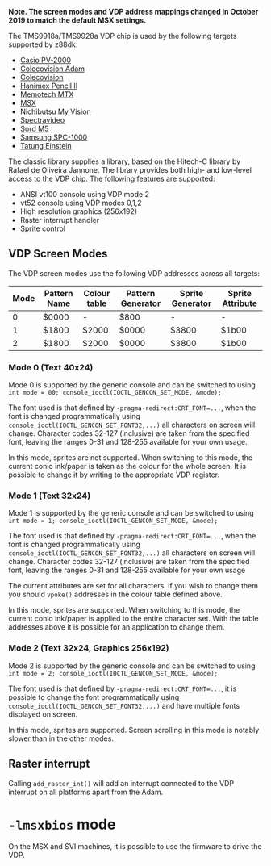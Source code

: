 **Note. The screen modes and VDP address mappings changed in October 2019 to match the default MSX settings.**

The TMS9918a/TMS9928a VDP chip is used by the following targets supported by z88dk:

* [Casio PV-2000](Platform---Casio-PV2000)
* [Colecovision Adam](Platform--Colecovision-Adam)
* [Colecovision](Platform--Colecovision)
* [Hanimex Pencil II](Platform--Hanimex-Pencil-II)
* [Memotech MTX](Platform---Memotech-MTX)
* [MSX](Platform---MSX)
* [Nichibutsu My Vision](Platform---Nichibutsu-My-Vision)
* [Spectravideo](Platform---Spectravideo)
* [Sord M5](Platform---Sord-M5)
* [Samsung SPC-1000](Platform-Samsung-SPC-1000)
* [Tatung Einstein](Platform---Tatung-Einstein)

The classic library supplies a library, based on the Hitech-C library by Rafael de Oliveira Jannone. The library provides both high- and low-level access to the VDP chip. The following features are supported:

* ANSI vt100 console using VDP mode 2
* vt52 console using VDP modes 0,1,2
* High resolution graphics (256x192)
* Raster interrupt handler
* Sprite control

## VDP Screen Modes

The VDP screen modes use the following VDP addresses across all targets:

| Mode | Pattern Name | Colour table | Pattern Generator | Sprite Generator | Sprite Attribute |
|-|-|-|-|-|-|
| 0 | $0000 | - | $800 | - | - |
| 1 | $1800 | $2000 | $0000 | $3800 | $1b00 |
| 2 | $1800 | $2000 | $0000 | $3800 | $1b00 |

### Mode 0 (Text 40x24)

Mode 0 is supported by the generic console and can be switched to using `int mode = 00; console_ioctl(IOCTL_GENCON_SET_MODE, &mode);`

The font used is that defined by `-pragma-redirect:CRT_FONT=...`, when the font is changed programmatically using `console_ioctl(IOCTL_GENCON_SET_FONT32,...)` all characters on screen will change. Character codes 32-127 (inclusive) are taken from the specified font, leaving the ranges 0-31 and 128-255 available for your own usage.

In this mode, sprites are not supported. When switching to this mode, the current conio ink/paper is taken as the colour for the whole screen. It is possible to change it by writing to the appropriate VDP register.

### Mode 1 (Text 32x24)

Mode 1 is supported by the generic console and can be switched to using `int mode = 1; console_ioctl(IOCTL_GENCON_SET_MODE, &mode);`

The font used is that defined by `-pragma-redirect:CRT_FONT=...`, when the font is changed programmatically using `console_ioctl(IOCTL_GENCON_SET_FONT32,...)` all characters on screen will change. Character codes 32-127 (inclusive) are taken from the specified font, leaving the ranges 0-31 and 128-255 available for your own usage

The current attributes are set for all characters. If you wish to change them you should `vpoke()` addresses in the colour table defined above.

In this mode, sprites are supported. When switching to this mode, the current conio ink/paper is applied to the entire character set. With the table addresses above it is possible for an application to change them.



### Mode 2 (Text 32x24, Graphics 256x192)

Mode 2 is supported by the generic console and can be switched to using `int mode = 2; console_ioctl(IOCTL_GENCON_SET_MODE, &mode);`

The font used is that defined by `-pragma-redirect:CRT_FONT=...`, it is possible to change the font programmatically using `console_ioctl(IOCTL_GENCON_SET_FONT32,...)` and have multiple fonts displayed on screen.

In this mode, sprites are supported. Screen scrolling in this mode is notably slower than in the other modes.

## Raster interrupt

Calling `add_raster_int()` will add an interrupt connected to the VDP interrupt on all platforms apart from the Adam.

# `-lmsxbios` mode

On the MSX and SVI machines, it is possible to use the firmware to drive the VDP.


